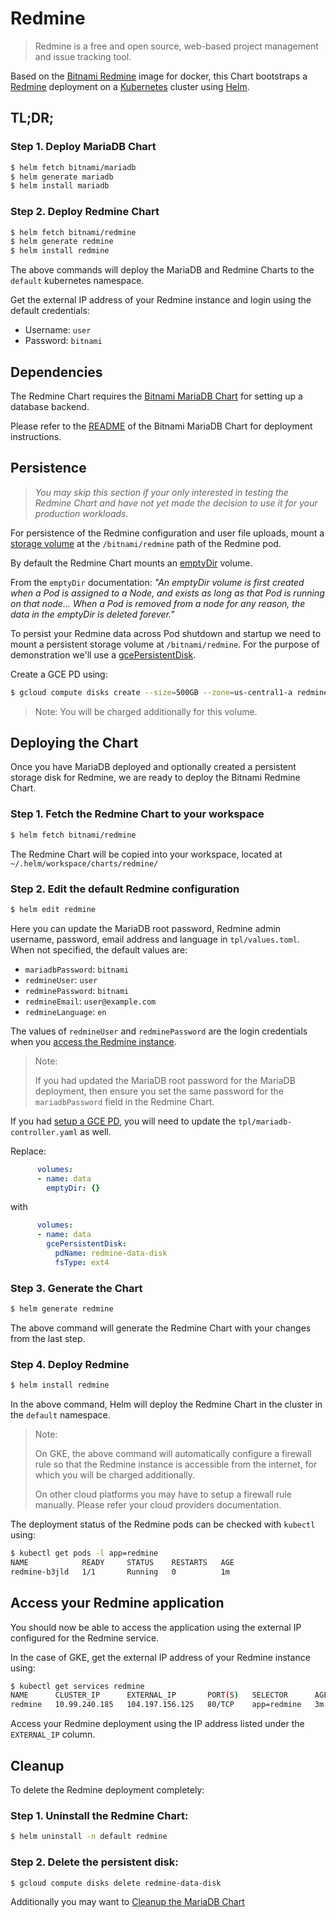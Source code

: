 # Redmine

> Redmine is a free and open source, web-based project management and issue tracking tool.

Based on the [Bitnami Redmine](https://github.com/bitnami/redmine) image for docker, this Chart bootstraps a [Redmine](https://redmine.org/) deployment on a [Kubernetes](https://kubernetes.io) cluster using [Helm](https://helm.sh).

## TL;DR;

### Step 1. Deploy MariaDB Chart

```bash
$ helm fetch bitnami/mariadb
$ helm generate mariadb
$ helm install mariadb
```

### Step 2. Deploy Redmine Chart

```bash
$ helm fetch bitnami/redmine
$ helm generate redmine
$ helm install redmine
```

The above commands will deploy the MariaDB and Redmine Charts to the `default` kubernetes namespace.

Get the external IP address of your Redmine instance and login using the default credentials:

 - Username: `user`
 - Password: `bitnami`

## Dependencies

The Redmine Chart requires the [Bitnami MariaDB Chart](https://github.com/bitnami/charts/tree/master/mariadb) for setting up a database backend.

Please refer to the [README](https://github.com/bitnami/charts/tree/master/mariadb) of the Bitnami MariaDB Chart for deployment instructions.

## Persistence

> *You may skip this section if your only interested in testing the Redmine Chart and have not yet made the decision to use it for your production workloads.*

For persistence of the Redmine configuration and user file uploads, mount a [storage volume](http://kubernetes.io/v1.0/docs/user-guide/volumes.html) at the `/bitnami/redmine` path of the Redmine pod.

By default the Redmine Chart mounts an [emptyDir](http://kubernetes.io/docs/user-guide/volumes/#emptydir) volume.

From the `emptyDir` documentation: *"An emptyDir volume is first created when a Pod is assigned to a Node, and exists as long as that Pod is running on that node... When a Pod is removed from a node for any reason, the data in the emptyDir is deleted forever."*

To persist your Redmine data across Pod shutdown and startup we need to mount a persistent storage volume at `/bitnami/redmine`. For the purpose of demonstration we'll use a [gcePersistentDisk](http://kubernetes.io/docs/user-guide/volumes/#gcepersistentdisk).

Create a GCE PD using:

```bash
$ gcloud compute disks create --size=500GB --zone=us-central1-a redmine-data-disk
```

> Note: You will be charged additionally for this volume.

## Deploying the Chart

Once you have MariaDB deployed and optionally created a persistent storage disk for Redmine, we are ready to deploy the Bitnami Redmine Chart.

### Step 1. Fetch the Redmine Chart to your workspace

```bash
$ helm fetch bitnami/redmine
```

The Redmine Chart will be copied into your workspace, located at `~/.helm/workspace/charts/redmine/`

### Step 2. Edit the default Redmine configuration

```bash
$ helm edit redmine
```

Here you can update the MariaDB root password, Redmine admin username, password, email address and language in `tpl/values.toml`. When not specified, the default values are:

 - `mariadbPassword`: `bitnami`
 - `redmineUser`: `user`
 - `redminePassword`: `bitnami`
 - `redmineEmail`: `user@example.com`
 - `redmineLanguage`: `en`

The values of `redmineUser` and `redminePassword` are the login credentials when you [access the Redmine instance](#access-your-redmine-application).

> Note:
>
> If you had updated the MariaDB root password for the MariaDB deployment, then ensure you set the same password for the `mariadbPassword` field in the Redmine Chart.

If you had [setup a GCE PD](#Persistence), you will need to update the `tpl/mariadb-controller.yaml` as well.

Replace:

```yaml
      volumes:
      - name: data
        emptyDir: {}
```

with

```yaml
      volumes:
      - name: data
        gcePersistentDisk:
          pdName: redmine-data-disk
          fsType: ext4
```

### Step 3. Generate the Chart

```bash
$ helm generate redmine
```

The above command will generate the Redmine Chart with your changes from the last step.

### Step 4. Deploy Redmine

```bash
$ helm install redmine
```

In the above command, Helm will deploy the Redmine Chart in the cluster in the `default` namespace.

> Note:
>
> On GKE, the above command will automatically configure a firewall rule so that the Redmine instance is accessible from the internet, for which you will be charged additionally.
>
> On other cloud platforms you may have to setup a firewall rule manually. Please refer your cloud providers documentation.

The deployment status of the Redmine pods can be checked with `kubectl` using:

```bash
$ kubectl get pods -l app=redmine
NAME            READY     STATUS    RESTARTS   AGE
redmine-b3jld   1/1       Running   0          1m
```

## Access your Redmine application

You should now be able to access the application using the external IP configured for the Redmine service.

In the case of GKE, get the external IP address of your Redmine instance using:

```bash
$ kubectl get services redmine
NAME      CLUSTER_IP      EXTERNAL_IP       PORT(S)   SELECTOR      AGE
redmine   10.99.240.185   104.197.156.125   80/TCP    app=redmine   3m
```

Access your Redmine deployment using the IP address listed under the `EXTERNAL_IP` column.

## Cleanup

To delete the Redmine deployment completely:

### Step 1. Uninstall the Redmine Chart:

```bash
$ helm uninstall -n default redmine
```

### Step 2. Delete the persistent disk:

```bash
$ gcloud compute disks delete redmine-data-disk
```

Additionally you may want to [Cleanup the MariaDB Chart](https://github.com/bitnami/charts/tree/master/mariadb#cleanup)
